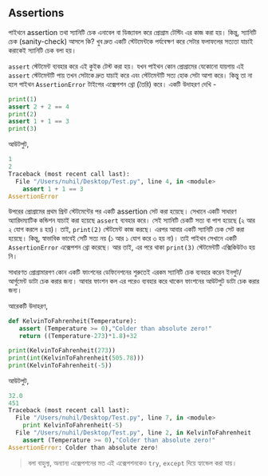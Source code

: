 ## Assertions  

পাইথনে assertion তথা স্যানিটি চেক এনাবেল বা ডিজ্যাবল করে প্রোগ্রাম টেস্টিং এর কাজ করা হয়। কিন্তু, স্যানিটি চেক (sanity-check) আসলে কি? খুব দ্রুত একটি স্টেটমেন্টকে পর্যবেক্ষণ করে সেটার ফলাফলের সত্যতা যাচাই করাকেই স্যানিটি চেক বলা হয়।  

`assert` স্টেটমেন্ট ব্যবহার করে এই কুইক টেস্ট করা হয়। যখন পাইথন কোন প্রোগ্রামের যেকোনো যায়গায় এই `assert` স্টেটমেন্টটি পায় তখন সেটাকে দ্রুত যাচাই করে এবং স্টেটমেন্টটি সত্য হোক সেটা আশা করে। কিন্তু তা না হলে পাইথন `AssertionError` টাইপের এক্সেপশন থ্রো (তৈরি) করে। একটি উদাহরণ দেখি -  

```python
print(1)
assert 2 + 2 == 4
print(2)
assert 1 + 1 == 3
print(3)
```   

আউটপুট, 

```python
1
2
Traceback (most recent call last):
  File "/Users/nuhil/Desktop/Test.py", line 4, in <module>
    assert 1 + 1 == 3
AssertionError
```   

উপরের প্রোগ্রামের প্রথম প্রিন্ট স্টেটমেন্টের পর একটি assertion সেট করা হয়েছে। সেখানে একটি সাধারণ অ্যারিদম্যাটিক কন্ডিশন যাচাই করা হয়েছে `assert` ব্যবহার করে। সেই স্যানিটি চেকটি সত্য বা পাশ হয়েছে (২ আর ২ যোগ করলে ৪ হয়)। তাই, `print(2)` স্টেটমেন্ট কাজ করছে। এরপর আবার একটি স্যানিটি চেক সেট করা হয়েছে। কিন্তু, স্বাভাবিক ভাবেই সেটি সত্য নয় (১ আর ১ যোগ করে ৩ হয় না)। তাই পাইথন সেখানে একটি `AssertionError` এক্সেপশন থ্রো করেছে। আর তাই, এর পরে থাকা `print(3)` স্টেটমেন্টটি এক্সিকিউটও হয় নি।   

সাধারণত প্রোগ্রামারগণ কোন একটি ফাংশনের ডেফিনেশনের শুরুতেই এরকম স্যানিটি চেক ব্যবহার করেন ইনপুট/আর্গুমেন্ট ডাটা চেক করার জন্য। আবার ফাংশন কল এর পরেও ব্যবহার করে থাকেন ফাংশনের আউটপুট ডাটা চেক করার জন্য।

আরেকটি উদাহরণ,  

```python
def KelvinToFahrenheit(Temperature):
   assert (Temperature >= 0),"Colder than absolute zero!"
   return ((Temperature-273)*1.8)+32

print(KelvinToFahrenheit(273))
print(int(KelvinToFahrenheit(505.78)))
print(KelvinToFahrenheit(-5))
```   

আউটপুট,  

```python
32.0
451
Traceback (most recent call last):
  File "/Users/nuhil/Desktop/Test.py", line 7, in <module>
    print KelvinToFahrenheit(-5)
  File "/Users/nuhil/Desktop/Test.py", line 2, in KelvinToFahrenheit
    assert (Temperature >= 0),"Colder than absolute zero!"
AssertionError: Colder than absolute zero!
```  
> বলা বাহুল্য, অন্যান্য এক্সেপশনের মত এই এক্সেপশনকেও `try`, `except` দিয়ে হ্যান্ডেল করা যায়। 

